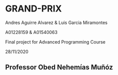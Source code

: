 GRAND-PRIX
=========================

Andres Aguirre Alvarez & Luis Garcia Miramontes

A01228159 & A01540063

Final project for Advanced Programming Course

28/11/2020

Professor Obed Nehemías Muñóz
----------------------
